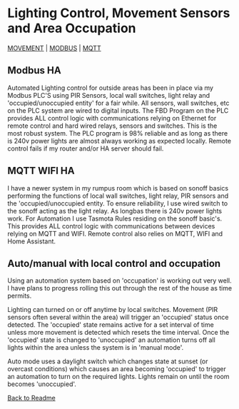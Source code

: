 # Lighting Control, Movement Sensors and Area Occupation

[MOVEMENT](https://github.com/wellsy57/Home-Assistant-Project/blob/master/files/MOVEMENT.md) | 
[MODBUS](https://github.com/wellsy57/Home-Assistant-Project/blob/master/filyes/MODBUS.md) | [MQTT](https://github.com/wellsy57/Home-Assistant-Project/blob/master/files/MQTT.md)

## Modbus HA

Automated Lighting control for outside areas has been in place via my Modbus PLC'S using PIR Sensors, local wall switches, light relay and 'occupied/unoccupied entity' for a fair while. All sensors, wall switches, etc on the PLC system are wired to digital inputs. The FBD Program on the PLC provides ALL control logic with communications relying on Ethernet for remote control and hard wired relays, sensors and switches. This is the most robust system. The PLC program is 98% reliable and as long as there is 240v power lights are almost always working as expected locally. Remote control fails if my router and/or HA server should fail.

## MQTT WIFI HA
I have a newer system in my rumpus room which is based on sonoff basics performing the functions of local wall switches, light relay, PIR sensors and the 'occupied/unoccupied entity. To ensure reliability, I use wired switch to the sonoff acting as the light relay. As longbas there is 240v power lights work. For Automation I use Tasmota Rules residing on the sonoff basic's. This provides ALL control logic with communications between devices relying on MQTT and WIFI. Remote control also relies on MQTT, WIFI and Home Assistant. 

## Auto/manual with local control and occupation

Using an automation system based on 'occupation' is working out very well. I have plans to progress rolling this out through the rest of the house as time permits.

Lighting can turned on or off anytime by local switches. Movement (PIR sensors often several within the area) will trigger an 'occupied' status once detected. The 'occupied' state remains active for a set interval of time unless more movement is detected which resets the time interval. Once the 'occupied' state is changed to 'unoccupied' an automation turns off all lights within the area unless the system is in 'manual mode'.

Auto mode uses a daylight switch which changes state at sunset (or overcast conditions) which causes an area becoming 'occupied' to trigger an automation to turn on the required lights. Lights remain on until the room becomes 'unoccupied'.


[Back to Readme](https://github.com/wellsy57/Home-Assistant-Project/blob/master/README.md)
